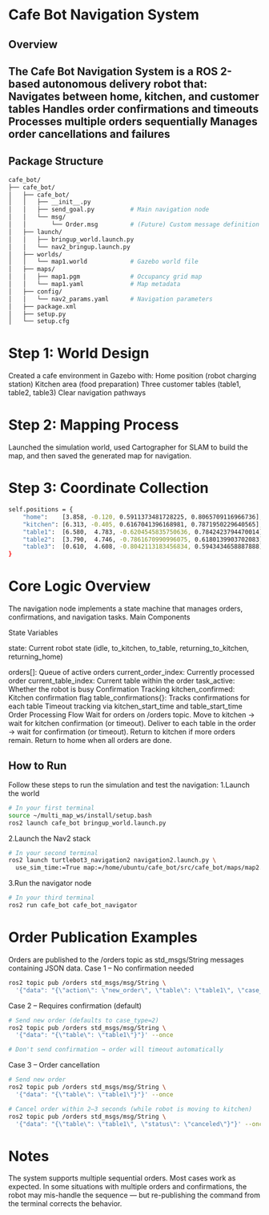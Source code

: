 # Cafe Bot Navigation System # 

## Overview
The Cafe Bot Navigation System is a ROS 2-based autonomous delivery robot that:
Navigates between home, kitchen, and customer tables
Handles order confirmations and timeouts
Processes multiple orders sequentially
Manages order cancellations and failures
---

## Package Structure
```bash
cafe_bot/
├── cafe_bot/
│   ├── cafe_bot/
│   │   ├── __init__.py
│   │   ├── send_goal.py          # Main navigation node
│   │   └── msg/
│   │       └── Order.msg         # (Future) Custom message definition
│   ├── launch/
│   │   ├── bringup_world.launch.py
│   │   └── nav2_bringup.launch.py
│   ├── worlds/
│   │   └── map1.world            # Gazebo world file
│   ├── maps/
│   │   ├── map1.pgm              # Occupancy grid map
│   │   └── map1.yaml             # Map metadata
│   ├── config/
│   │   └── nav2_params.yaml      # Navigation parameters
│   ├── package.xml
│   ├── setup.py
│   └── setup.cfg
```
# Step 1: World Design
Created a cafe environment in Gazebo with:
Home position (robot charging station)
Kitchen area (food preparation)
Three customer tables (table1, table2, table3)
Clear navigation pathways

# Step 2: Mapping Process
Launched the simulation world, used Cartographer for SLAM to build the map, and then saved the generated map for navigation.

# Step 3: Coordinate Collection
```bash
self.positions = {
    "home":    [3.858, -0.120, 0.5911373481728225, 0.8065709116966736],
    "kitchen": [6.313, -0.405, 0.6167041396168981, 0.7871950229640565],
    "table1":  [6.580,  4.783, -0.6204545835750636, 0.7842423794470014],
    "table2":  [3.790,  4.746, -0.7861670990996075, 0.6180139903702083],
    "table3":  [0.610,  4.608, -0.8042113183456834, 0.5943434658887888],
}
```
# Core Logic Overview
The navigation node implements a state machine that manages orders, confirmations, and navigation tasks.
Main Components

State Variables

state: Current robot state (idle, to_kitchen, to_table, returning_to_kitchen, returning_home)

orders[]: Queue of active orders
current_order_index: Currently processed order
current_table_index: Current table within the order
task_active: Whether the robot is busy
Confirmation Tracking
kitchen_confirmed: Kitchen confirmation flag
table_confirmations{}: Tracks confirmations for each table
Timeout tracking via kitchen_start_time and table_start_time
Order Processing Flow
Wait for orders on /orders topic.
Move to kitchen → wait for kitchen confirmation (or timeout).
Deliver to each table in the order → wait for confirmation (or timeout).
Return to kitchen if more orders remain.
Return to home when all orders are done.

## How to Run
Follow these steps to run the simulation and test the navigation:
1.Launch the world
``` Bash
# In your first terminal
source ~/multi_map_ws/install/setup.bash
ros2 launch cafe_bot bringup_world.launch.py
```
2.Launch the Nav2 stack
``` Bash
# In your second terminal
ros2 launch turtlebot3_navigation2 navigation2.launch.py \
  use_sim_time:=True map:=/home/ubuntu/cafe_bot/src/cafe_bot/maps/map2.yaml
```

3.Run the navigator node
``` Bash
# In your third terminal
ros2 run cafe_bot cafe_bot_navigator
```
# Order Publication Examples
Orders are published to the /orders topic as std_msgs/String messages containing JSON data.
Case 1 – No confirmation needed
``` Bash
ros2 topic pub /orders std_msgs/msg/String \
  '{"data": "{\"action\": \"new_order\", \"table\": \"table1\", \"case_type\": 1}"}' --once

```
Case 2 – Requires confirmation (default)
``` Bash
# Send new order (defaults to case_type=2)
ros2 topic pub /orders std_msgs/msg/String \
  '{"data": "{\"table\": \"table1\"}"}' --once

# Don't send confirmation → order will timeout automatically
```
Case 3 – Order cancellation
``` Bash
# Send new order
ros2 topic pub /orders std_msgs/msg/String \
  '{"data": "{\"table\": \"table1\"}"}' --once

# Cancel order within 2–3 seconds (while robot is moving to kitchen)
ros2 topic pub /orders std_msgs/msg/String \
  '{"data": "{\"table\": \"table1\", \"status\": \"canceled\"}"}' --once

```
# Notes
The system supports multiple sequential orders.
Most cases work as expected.
In some situations with multiple orders and confirmations, the robot may mis-handle the sequence — but re-publishing the command from the terminal corrects the behavior.
